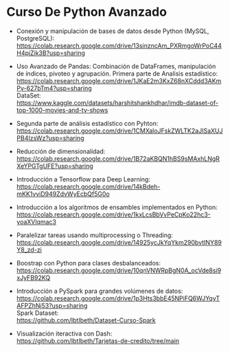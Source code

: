 # Curso De Python Avanzado

* Conexión y manipulación de bases de datos desde Python (MySQL, PostgreSQL): <br> https://colab.research.google.com/drive/13sinzncAm_PXRmgoWrPoC44H4pjZik3B?usp=sharing

* Uso Avanzado de Pandas: Combinación de DataFrames, manipulación de índices, pivoteo y agrupación. Primera parte de Analisis estadístico: <br> https://colab.research.google.com/drive/1JKaE2m3KxZ68nXCddd3AKmPv-627bTm4?usp=sharing <br>
DataSet: <br> https://www.kaggle.com/datasets/harshitshankhdhar/imdb-dataset-of-top-1000-movies-and-tv-shows

* Segunda parte de análisis estadístico con Pyhton: <br> https://colab.research.google.com/drive/1CMXaloJFskZWLTK2aJISaXUJPB4IzsWz?usp=sharing

* Reducción de dimensionalidad:  <br> https://colab.research.google.com/drive/1B72aKBQN1hBS9sMAxhLNgRXeYPGTgUFE?usp=sharing

* Introducción a Tensorflow para Deep Learning: <br>https://colab.research.google.com/drive/14kBdeh-mKK1vviD949ZdvWyEcbQf5G0o

* Introducción a los algoritmos de ensambles implementados en Python:<br> https://colab.research.google.com/drive/1kxLcsBbVvPeCpKo22hc3-yoaXVlqmac3

* Paralelizar tareas usando multiprocessing o Threading: <br>https://colab.research.google.com/drive/14925ycJkYqYkm290bvtINY89Y8_zd-zi

* Boostrap con Python para clases desbalanceados:<br> https://colab.research.google.com/drive/10qnVNWRpBgN0A_ocVde8si9xJyFB92KQ

* Introducción a PySpark para grandes volúmenes de datos: <br> https://colab.research.google.com/drive/1p3Hts3bbE45NPiFQ6WJYqyTAFPZhNj53?usp=sharing<br>
Spark Dataset:<br> https://github.com/IbtIbeth/Dataset-Curso-Spark

* Visualización iteractiva con Dash:<br> https://github.com/IbtIbeth/Tarjetas-de-credito/tree/main









